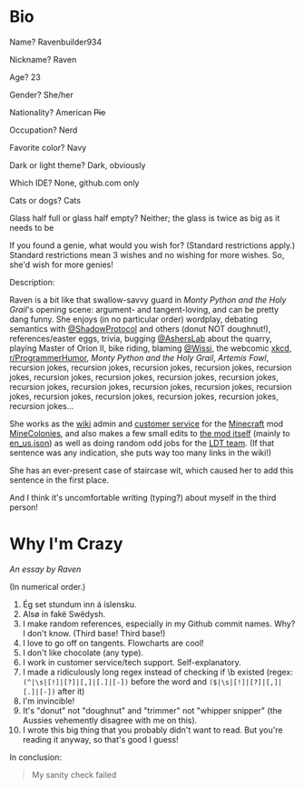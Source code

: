 
# Bio

Name?     Ravenbuilder934

Nickname?   Raven

Age?    23

Gender?   She/her

Nationality?    American ~~Pie~~

Occupation?     Nerd

Favorite color?   Navy

Dark or light theme?    Dark, obviously

Which IDE?    None, github.com only

Cats or dogs?   Cats

Glass half full or glass half empty?    Neither; the glass is twice as big as it needs to be

If you found a genie, what would you wish for? (Standard restrictions apply.)     Standard restrictions mean 3 wishes and no wishing for more wishes. So, she'd wish for more genies!

Description:

Raven is a bit like that swallow-savvy guard in *Monty Python and the Holy Grail*'s opening scene: argument- and tangent-loving, and can be pretty dang funny. She enjoys (in no particular order) wordplay, debating semantics with [@ShadowProtocol](https://github.com/ShadowProtocol) and others (donut NOT doughnut!), references/easter eggs, trivia, bugging [@AshersLab](https://github.com/asherslab) about the quarry, playing Master of Orion II, bike riding, blaming [@Wissi](https://github.com/wissi), the webcomic [xkcd](https://xkcd.com/), [r/ProgrammerHumor](https://www.reddit.com/r/ProgrammerHumor/), *Monty Python and the Holy Grail*, *Artemis Fowl*, recursion jokes, recursion jokes, recursion jokes, recursion jokes, recursion jokes, recursion jokes, recursion jokes, recursion jokes, recursion jokes, recursion jokes, recursion jokes, recursion jokes, recursion jokes, recursion jokes, recursion jokes, recursion jokes, recursion jokes, recursion jokes, recursion jokes...

She works as the [wiki](https://wiki.minecolonies.ldtteam.com/) admin and [customer service](https://discord.minecolonies.com) for the [Minecraft](https://www.minecraft.net/) mod [MineColonies](https://www.curseforge.com/minecraft/mc-mods/minecolonies), and also makes a few small edits to [the mod itself](https://github.com/ldtteam/minecolonies/issues) (mainly to [en_us.json](https://github.com/ldtteam/minecolonies/blob/version/1.15/src/main/resources/assets/minecolonies/lang/en_us.json)) as well as doing random odd jobs for the [LDT team](https://github.com/ldtteam). (If that sentence was any indication, she puts way too many links in the wiki!)

She has an ever-present case of staircase wit, which caused her to add this sentence in the first place.

And I think it's uncomfortable writing (typing?) about myself in the third person!



# Why I'm Crazy

*An essay by Raven*

(In numerical order.)

1. Ég set stundum inn á íslensku.
3. Alsø in fakë Swëdysh.
3. I make random references, especially in my Github commit names. Why? I don't know. (Third base! Third base!)
3. I love to go off on tangents. Flowcharts are cool!
4. I don't like chocolate (any type).
2. I work in customer service/tech support. Self-explanatory.
3. I made a ridiculously long regex instead of checking if \b existed (regex: `(^|\s|[!]|[?]|[,]|[.]|[-])` before the word and `($|\s|[!]|[?]|[,]|[.]|[-])` after it)
5. I'm invincible!
3. It's "donut" not "doughnut" and "trimmer" not "whipper snipper" (the Aussies vehemently disagree with me on this).
3. I wrote this big thing that you probably didn't want to read. But you're reading it anyway, so that's good I guess!

In conclusion:
> My sanity check failed
